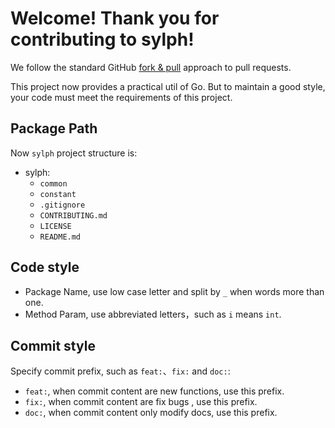 # Welcome! Thank you for contributing to sylph!

We follow the standard GitHub [fork & pull](https://help.github.com/en/github/collaborating-with-issues-and-pull-requests/about-pull-requests#fork--pull) approach to pull requests.

This project now provides a practical util of Go. But to maintain a good style, your code must meet the requirements of this project.

## Package Path

Now `sylph` project structure is:

- sylph:
    - `common`
    - `constant`
    - `.gitignore`
    - `CONTRIBUTING.md`
    - `LICENSE`
    - `README.md`


## Code style

- Package Name, use low case letter and split by `_` when words more than one.
- Method Param, use abbreviated letters，such as `i` means `int`.

## Commit style

Specify commit prefix, such as `feat:`、`fix:` and `doc:`:

- `feat:`, when commit content are new functions, use this prefix.
- `fix:`, when commit content are fix bugs , use this prefix.
- `doc:`, when commit content only modify docs, use this prefix.


















